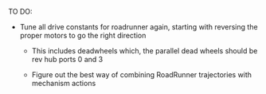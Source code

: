 TO DO:
- Tune all drive constants for roadrunner again, starting with reversing the proper motors to go the right direction 
  - This includes deadwheels which, the parallel dead wheels should be rev hub ports 0 and 3

  - Figure out the best way of combining RoadRunner trajectories with mechanism actions